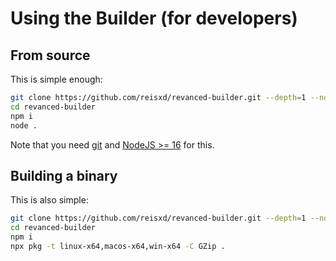 # Using the Builder (for developers)

## From source

This is simple enough:

```bash
git clone https://github.com/reisxd/revanced-builder.git --depth=1 --no-tags
cd revanced-builder
npm i
node .
```

Note that you need [git](https://git-scm.com/downloads) and [NodeJS >= 16](https://nodejs.org/en/) for this.

## Building a binary

This is also simple:

```bash
git clone https://github.com/reisxd/revanced-builder.git --depth=1 --no-tags
cd revanced-builder
npm i
npx pkg -t linux-x64,macos-x64,win-x64 -C GZip .
```
